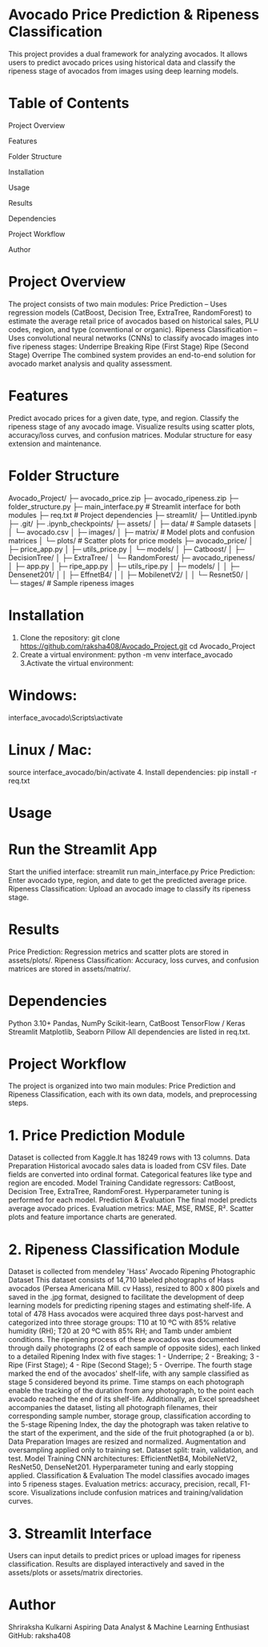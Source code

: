 # Avocado Price Prediction & Ripeness Classification

This project provides a dual framework for analyzing avocados. It allows users to predict avocado prices using historical data and classify the ripeness stage of avocados from images using deep learning models. 

# Table of Contents
Project Overview

Features

Folder Structure

Installation

Usage

Results

Dependencies

Project Workflow

Author 

# Project Overview
The project consists of two main modules:
Price Prediction – Uses regression models (CatBoost, Decision Tree, ExtraTree, RandomForest) to estimate the average retail price of avocados based on historical sales, PLU codes, region, and type (conventional or organic).
Ripeness Classification – Uses convolutional neural networks (CNNs) to classify avocado images into five ripeness stages:
Underripe
Breaking
Ripe (First Stage)
Ripe (Second Stage)
Overripe
The combined system provides an end-to-end solution for avocado market analysis and quality assessment. 

# Features
Predict avocado prices for a given date, type, and region.
Classify the ripeness stage of any avocado image.
Visualize results using scatter plots, accuracy/loss curves, and confusion matrices.
Modular structure for easy extension and maintenance.

# Folder Structure

Avocado_Project/
├─ avocado_price.zip
├─ avocado_ripeness.zip
├─ folder_structure.py
├─ main_interface.py         # Streamlit interface for both modules
├─ req.txt                   # Project dependencies
├─ streamlit/
├─ Untitled.ipynb
├─ .git/
├─ .ipynb_checkpoints/
├─ assets/
│   ├─ data/                 # Sample datasets
│   │   └─ avocado.csv
│   ├─ images/
│   ├─ matrix/               # Model plots and confusion matrices
│   └─ plots/                # Scatter plots for price models
├─ avocado_price/
│   ├─ price_app.py
│   ├─ utils_price.py
│   └─ models/
│       ├─ Catboost/
│       ├─ DecisionTree/
│       ├─ ExtraTree/
│       └─ RandomForest/
├─ avocado_ripeness/
│   ├─ app.py
│   ├─ ripe_app.py
│   ├─ utils_ripe.py
│   ├─ models/
│   │   ├─ Densenet201/
│   │   ├─ EffnetB4/
│   │   ├─ MobilenetV2/
│   │   └─ Resnet50/
│   └─ stages/               # Sample ripeness images

# Installation
1. Clone the repository:
git clone https://github.com/raksha408/Avocado_Project.git
cd Avocado_Project
2. Create a virtual environment:
python -m venv interface_avocado
3.Activate the virtual environment:
# Windows: 
interface_avocado\Scripts\activate
# Linux / Mac: 
source interface_avocado/bin/activate
4. Install dependencies:
pip install -r req.txt

# Usage
# Run the Streamlit App
Start the unified interface: streamlit run main_interface.py
Price Prediction: Enter avocado type, region, and date to get the predicted average price.
Ripeness Classification: Upload an avocado image to classify its ripeness stage. 

# Results
Price Prediction: Regression metrics and scatter plots are stored in assets/plots/.
Ripeness Classification: Accuracy, loss curves, and confusion matrices are stored in assets/matrix/. 

# Dependencies
Python 3.10+
Pandas, NumPy
Scikit-learn, CatBoost
TensorFlow / Keras
Streamlit
Matplotlib, Seaborn
Pillow
All dependencies are listed in req.txt.

# Project Workflow
The project is organized into two main modules: Price Prediction and Ripeness Classification, each with its own data, models, and preprocessing steps.
# 1. Price Prediction Module
Dataset is collected from Kaggle.It has 18249 rows with 13 columns.
Data Preparation
Historical avocado sales data is loaded from CSV files.
Date fields are converted into ordinal format.
Categorical features like type and region are encoded.
Model Training
Candidate regressors: CatBoost, Decision Tree, ExtraTree, RandomForest.
Hyperparameter tuning is performed for each model.
Prediction & Evaluation
The final model predicts average avocado prices.
Evaluation metrics: MAE, MSE, RMSE, R².
Scatter plots and feature importance charts are generated.

# 2. Ripeness Classification Module
Dataset is collected from mendeley 'Hass' Avocado Ripening Photographic Dataset
This dataset consists of 14,710 labeled photographs of Hass avocados (Persea Americana Mill. cv Hass), resized to 800 x 800 pixels and saved in the .jpg format, designed to facilitate the development of deep learning models for predicting ripening stages and estimating shelf-life.
A total of 478 Hass avocados were acquired three days post-harvest and categorized into three storage groups: T10 at 10 ºC with 85% relative humidity (RH); T20 at 20 ºC with 85% RH; and Tamb under ambient conditions.
The ripening process of these avocados was documented through daily photographs (2 of each sample of opposite sides), each linked to a detailed Ripening Index with five stages: 
1 - Underripe;
2 - Breaking;
3 - Ripe (First Stage);
4 - Ripe (Second Stage);
5 - Overripe.
The fourth stage marked the end of the avocados' shelf-life, with any sample classified as stage 5 considered beyond its prime. Time stamps on each photograph enable the tracking of the duration from any photograph, to the point each avocado reached the end of its shelf-life.
Additionally, an Excel spreadsheet accompanies the dataset, listing all photograph filenames, their corresponding sample number, storage group, classification according to the 5-stage Ripening Index, the day the photograph was taken relative to the start of the experiment, and the side of the fruit photographed (a or b).
Data Preparation
Images are resized and normalized.
Augmentation and oversampling applied only to training set.
Dataset split: train, validation, and test.
Model Training
CNN architectures: EfficientNetB4, MobileNetV2, ResNet50, DenseNet201.
Hyperparameter tuning and early stopping applied.
Classification & Evaluation
The model classifies avocado images into 5 ripeness stages.
Evaluation metrics: accuracy, precision, recall, F1-score.
Visualizations include confusion matrices and training/validation curves.

# 3. Streamlit Interface
Users can input details to predict prices or upload images for ripeness classification.
Results are displayed interactively and saved in the assets/plots or assets/matrix directories.

# Author
Shriraksha Kulkarni
Aspiring Data Analyst & Machine Learning Enthusiast
GitHub: raksha408


